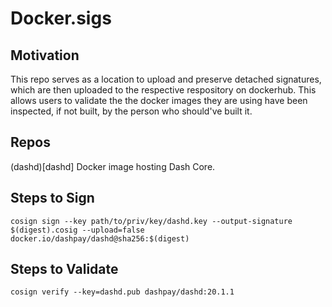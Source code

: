 # Docker.sigs

## Motivation

This repo serves as a location to upload and preserve detached signatures, which are then uploaded to the respective respository on dockerhub. This allows users to validate the the docker images they are using have been inspected, if not built, by the person who should've built it.

## Repos

(dashd)[dashd] Docker image hosting Dash Core.

## Steps to Sign

```
cosign sign --key path/to/priv/key/dashd.key --output-signature $(digest).cosig --upload=false docker.io/dashpay/dashd@sha256:$(digest)
```

## Steps to Validate

```
cosign verify --key=dashd.pub dashpay/dashd:20.1.1
```

